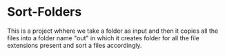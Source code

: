 # Sort-Folders
This is a project whhere we take a folder as input and then it copies all the files into a folder name "out" in which it creates folder for all the file extensions present and sort a files accordingly.
